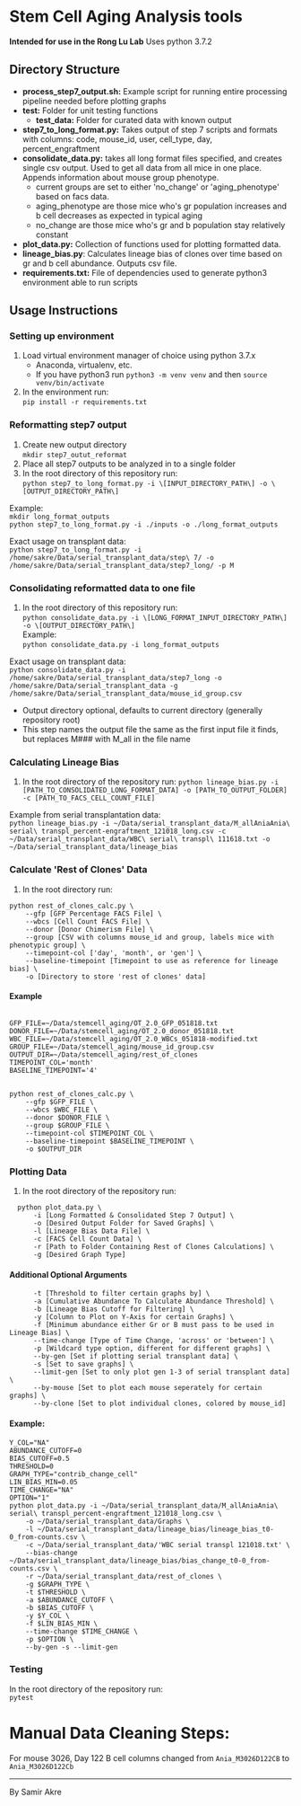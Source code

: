 # Stem Cell Aging Analysis tools
__Intended for use in the Rong Lu Lab__
Uses python 3.7.2

## Directory Structure
  - __process_step7_output.sh:__ Example script for running entire processing pipeline needed before plotting graphs   
  - __test:__ Folder for unit testing functions
    - __test_data:__ Folder for curated data with known output
  - __step7_to_long_format.py:__ Takes output of step 7 scripts and formats with columns: code, mouse_id, user, cell_type, day, percent_engraftment
  - __consolidate_data.py:__ takes all long format files specified, and creates single csv output. Used to get all data from all mice in one place. Appends information about mouse group phenotype.
    - current groups are set to either 'no_change' or 'aging_phenotype' based on facs data.
    - aging_phenotype are those mice who's gr population increases and b cell decreases as expected in typical aging
    - no_change are those mice who's gr and b population stay relatively constant
  - __plot_data.py:__ Collection of functions used for plotting formatted data.
  - __lineage_bias.py__: Calculates lineage bias of clones over time based on gr and b cell abundance. Outputs csv file.
  - __requirements.txt:__ File of dependencies used to generate  python3 environment able to run scripts


## Usage Instructions
### Setting up environment
  1. Load virtual environment manager of choice using python 3.7.x
      - Anaconda, virtualenv, etc.
      - If you have python3 run `python3 -m venv venv` and then `source venv/bin/activate`
  2. In the environment run:  
  `pip install -r requirements.txt`

### Reformatting step7 output
  1. Create new output directory  
  `mkdir step7_outut_reformat` 
  2. Place all step7 outputs to be analyzed in to a single folder
  3. In the root directory of this repository run:  
  `python step7_to_long_format.py -i \[INPUT_DIRECTORY_PATH\] -o \[OUTPUT_DIRECTORY_PATH\]`

Example:  
`mkdir long_format_outputs`  
`python step7_to_long_format.py -i ./inputs -o ./long_format_outputs`

Exact usage on transplant data:  
`python step7_to_long_format.py -i /home/sakre/Data/serial_transplant_data/step\ 7/ -o /home/sakre/Data/serial_transplant_data/step7_long/ -p M`

### Consolidating reformatted data to one file
  1. In the root directory of this repository run:  
  `python consolidate_data.py -i \[LONG_FORMAT_INPUT_DIRECTORY_PATH\] -o \[OUTPUT_DIRECTORY_PATH\]`  
Example:  
`python consolidate_data.py -i long_format_outputs`  

Exact usage on transplant data:  
`python consolidate_data.py -i /home/sakre/Data/serial_transplant_data/step7_long -o /home/sakre/Data/serial_transplant_data -g /home/sakre/Data/serial_transplant_data/mouse_id_group.csv`

- Output directory optional, defaults to current directory (generally repository root)
- This step names the output file the same as the first input file it finds, but replaces M### with
  M_all in the file name

### Calculating Lineage Bias
  1. In the root directory of the repository run:
  `python lineage_bias.py -i [PATH_TO_CONSOLIDATED_LONG_FORMAT_DATA] -o [PATH_TO_OUTPUT_FOLDER] -c [PATH_TO_FACS_CELL_COUNT_FILE]`  

Example from serial transplantation data:  
`python lineage_bias.py -i ~/Data/serial_transplant_data/M_allAniaAnia\ serial\ transpl_percent-engraftment_121018_long.csv -c ~/Data/serial_transplant_data/WBC\ serial\ transpl\ 111618.txt -o ~/Data/serial_transplant_data/lineage_bias`

### Calculate 'Rest of Clones' Data
1. In the root directory run:
```
python rest_of_clones_calc.py \
    --gfp [GFP Percentage FACS File] \
    --wbcs [Cell Count FACS File] \
    --donor [Donor Chimerism File] \
    --group [CSV with columns mouse_id and group, labels mice with phenotypic group] \
    --timepoint-col ['day', 'month', or 'gen'] \
    --baseline-timepoint [Timepoint to use as reference for lineage bias] \
    -o [Directory to store 'rest of clones' data]
```

#### Example
```

GFP_FILE=~/Data/stemcell_aging/OT_2.0_GFP_051818.txt
DONOR_FILE=~/Data/stemcell_aging/OT_2.0_donor_051818.txt
WBC_FILE=~/Data/stemcell_aging/OT_2.0_WBCs_051818-modified.txt
GROUP_FILE=~/Data/stemcell_aging/mouse_id_group.csv
OUTPUT_DIR=~/Data/stemcell_aging/rest_of_clones
TIMEPOINT_COL='month'
BASELINE_TIMEPOINT='4'


python rest_of_clones_calc.py \
    --gfp $GFP_FILE \
    --wbcs $WBC_FILE \
    --donor $DONOR_FILE \
    --group $GROUP_FILE \
    --timepoint-col $TIMEPOINT_COL \
    --baseline-timepoint $BASELINE_TIMEPOINT \
    -o $OUTPUT_DIR
```

### Plotting Data
  1. In the root directory of the repository run:  
```
  python plot_data.py \
      -i [Long Formatted & Consolidated Step 7 Output] \
      -o [Desired Output Folder for Saved Graphs] \
      -l [Lineage Bias Data File] \
      -c [FACS Cell Count Data] \
      -r [Path to Folder Containing Rest of Clones Calculations] \
      -g [Desired Graph Type] 
```
#### Additional Optional Arguments
```
      -t [Threshold to filter certain graphs by] \
      -a [Cumulative Abundance To Calculate Abundance Threshold] \
      -b [Lineage Bias Cutoff for Filtering] \
      -y [Column to Plot on Y-Axis for certain Graphs] \
      -f [Minimum abundance either Gr or B must pass to be used in Lineage Bias] \
      --time-change [Type of Time Change, 'across' or 'between'] \
      -p [Wildcard type option, different for different graphs] \
      --by-gen [Set if plotting serial transplant data] \
      -s [Set to save graphs] \
      --limit-gen [Set to only plot gen 1-3 of serial transplant data] \
      --by-mouse [Set to plot each mouse seperately for certain graphs] \
      --by-clone [Set to plot individual clones, colored by mouse_id]
```

#### Example:
  ```
  Y_COL="NA"
  ABUNDANCE_CUTOFF=0
  BIAS_CUTOFF=0.5
  THRESHOLD=0
  GRAPH_TYPE="contrib_change_cell"
  LIN_BIAS_MIN=0.05
  TIME_CHANGE="NA"
  OPTION="1"
  python plot_data.py -i ~/Data/serial_transplant_data/M_allAniaAnia\ serial\ transpl_percent-engraftment_121018_long.csv \
      -o ~/Data/serial_transplant_data/Graphs \
      -l ~/Data/serial_transplant_data/lineage_bias/lineage_bias_t0-0_from-counts.csv \
      -c ~/Data/serial_transplant_data/'WBC serial transpl 121018.txt' \
      --bias-change ~/Data/serial_transplant_data/lineage_bias/bias_change_t0-0_from-counts.csv \
      -r ~/Data/serial_transplant_data/rest_of_clones \
      -g $GRAPH_TYPE \
      -t $THRESHOLD \
      -a $ABUNDANCE_CUTOFF \
      -b $BIAS_CUTOFF \
      -y $Y_COL \
      -f $LIN_BIAS_MIN \
      --time-change $TIME_CHANGE \
      -p $OPTION \
      --by-gen -s --limit-gen
  ```


### Testing
In the root directory of the repository run:  
`pytest`

  
# Manual Data Cleaning Steps:
For mouse 3026, Day 122 B cell columns changed from `Ania_M3026D122CB` to `Ania_M3026D122Cb`


---
By Samir Akre
 